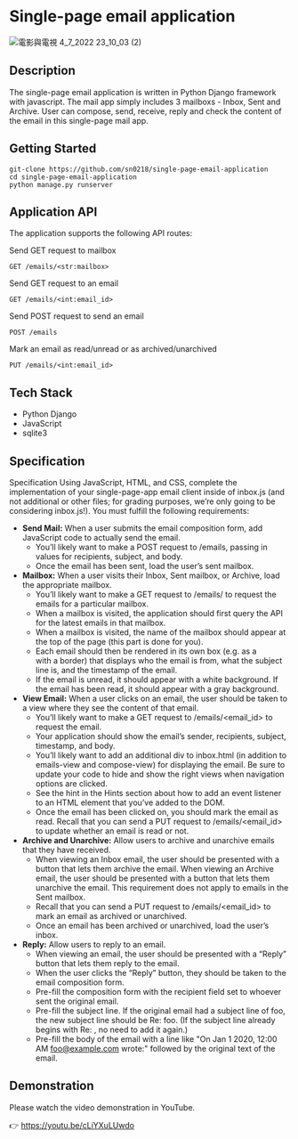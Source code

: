 # Single-page email application

![電影與電視 4_7_2022 23_10_03 (2)](https://user-images.githubusercontent.com/48129546/177181615-395c3d94-ad4d-40a4-86f3-270718af1666.png)


## Description
The single-page email application is written in Python Django framework with javascript. 
The mail app simply includes 3 mailboxs - Inbox, Sent and Archive.
User can compose, send, receive, reply and check the content of the email in this single-page mail app. 

## Getting Started
```
git-clone https://github.com/sn0218/single-page-email-application
cd single-page-email-application
python manage.py runserver
```

## Application API
The application supports the following API routes:

Send GET request to mailbox
```
GET /emails/<str:mailbox>
```

Send GET request to an email
```
GET /emails/<int:email_id>
```

Send POST request to send an email
```
POST /emails
```

Mark an email as read/unread or as archived/unarchived
```
PUT /emails/<int:email_id>
```


## Tech Stack
-   Python Django
-   JavaScript
-   sqlite3


## Specification
Specification
Using JavaScript, HTML, and CSS, complete the implementation of your single-page-app email client inside of inbox.js (and not additional or other files; for grading purposes, we’re only going to be considering inbox.js!). You must fulfill the following requirements:

- **Send Mail:** When a user submits the email composition form, add JavaScript code to actually send the email.
    - You’ll likely want to make a POST request to /emails, passing in values for recipients, subject, and body.
    - Once the email has been sent, load the user’s sent mailbox.
- **Mailbox:** When a user visits their Inbox, Sent mailbox, or Archive, load the appropriate mailbox.
    - You’ll likely want to make a GET request to /emails/<mailbox> to request the emails for a particular mailbox.
    - When a mailbox is visited, the application should first query the API for the latest emails in that mailbox.
    - When a mailbox is visited, the name of the mailbox should appear at the top of the page (this part is done for you).
    - Each email should then be rendered in its own box (e.g. as a <div> with a border) that displays who the email is from, what the subject line is, and the timestamp of the email.
    - If the email is unread, it should appear with a white background. If the email has been read, it should appear with a gray background.
- **View Email:** When a user clicks on an email, the user should be taken to a view where they see the content of that email.
    - You’ll likely want to make a GET request to /emails/<email_id> to request the email.
    - Your application should show the email’s sender, recipients, subject, timestamp, and body.
    - You’ll likely want to add an additional div to inbox.html (in addition to emails-view and compose-view) for displaying the email. Be sure to update your code to hide and show the right views when navigation options are clicked.
    - See the hint in the Hints section about how to add an event listener to an HTML element that you’ve added to the DOM.
    - Once the email has been clicked on, you should mark the email as read. Recall that you can send a PUT request to /emails/<email_id> to update whether an email is read or not.
-  **Archive and Unarchive:** Allow users to archive and unarchive emails that they have received.
    - When viewing an Inbox email, the user should be presented with a button that lets them archive the email. When viewing an Archive email, the user should be presented with a button that lets them unarchive the email. This requirement does not apply to emails in the Sent mailbox.
    - Recall that you can send a PUT request to /emails/<email_id> to mark an email as archived or unarchived.
    - Once an email has been archived or unarchived, load the user’s inbox.
- **Reply:** Allow users to reply to an email.
    - When viewing an email, the user should be presented with a “Reply” button that lets them reply to the email.
    - When the user clicks the “Reply” button, they should be taken to the email composition form.
    - Pre-fill the composition form with the recipient field set to whoever sent the original email.
    - Pre-fill the subject line. If the original email had a subject line of foo, the new subject line should be Re: foo. (If the subject line already begins with Re: , no need to add it again.)
    - Pre-fill the body of the email with a line like "On Jan 1 2020, 12:00 AM foo@example.com wrote:" followed by the original text of the email.


## Demonstration
Please watch the video demonstration in YouTube.

:point_right: https://youtu.be/cLiYXuLUwdo
